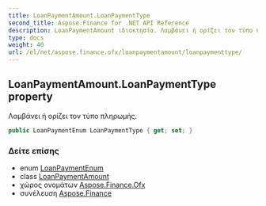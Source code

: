 ```yaml
---
title: LoanPaymentAmount.LoanPaymentType
second_title: Aspose.Finance for .NET API Reference
description: LoanPaymentAmount ιδιοκτησία. Λαμβάνει ή ορίζει τον τύπο πληρωμής.
type: docs
weight: 40
url: /el/net/aspose.finance.ofx/loanpaymentamount/loanpaymenttype/
---
```

## LoanPaymentAmount.LoanPaymentType property

Λαμβάνει ή ορίζει τον τύπο πληρωμής.

```csharp
public LoanPaymentEnum LoanPaymentType { get; set; }
```

### Δείτε επίσης

* enum [LoanPaymentEnum](../../loanpaymentenum/)
* class [LoanPaymentAmount](../)
* χώρος ονομάτων [Aspose.Finance.Ofx](../../loanpaymentamount/)
* συνέλευση [Aspose.Finance](../../../)


